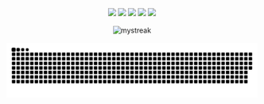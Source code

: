 <div align="center"> 
	<a href="https://www.linkedin.com/in/shuoros/"><img src="https://img.shields.io/badge/-Soroush%20Shemshadi-0072b1?style=flat&logo=Linkedin&logoColor=white&link=https://www.linkedin.com/in/shuoros/" /></a>
	<a href="https://www.twitter.com/shuoros/"><img src="https://img.shields.io/badge/-shuoros-1d8296?style=flat&logo=twitter&logoColor=white&link=https://www.twitter.com/shuoros/" /></a>
	<a href="https://stackoverflow.com/story/shuoros"><img src="https://img.shields.io/badge/-Soroush%20Shemshadi-f48024?style=flat&logo=Stackoverflow&logoColor=white&link=https://stackoverflow.com/story/shuoros" /></a>
	<a href="https://discord.com/users/shuoros#5896"><img src="https://img.shields.io/badge/-shuoros-585abf?style=flat&logo=discord&logoColor=white&link=https://discord.com/users/shuoros#5896" /></a>
<!-- 	<a href="https://steamcommunity.com/profiles/76561199035818916/"><img src="https://img.shields.io/badge/-Shuoros-2A475E?style=flat&logo=Steam&logoColor=white&link=https://steamcommunity.com/profiles/76561199035818916/)](https://steamcommunity.com/profiles/76561199035818916/" /></a> -->
<!-- 	<a href="https://open.spotify.com/user/8eok1ds4tefumj3m7l88ie6t4?si=eSKACvnOS6m37KBypnfn9w&utm_source=copy-link&dl_branch=1"><img src="https://img.shields.io/badge/-What%20I%20Listen-1ED760?style=flat&logo=Spotify&logoColor=white&link=https://open.spotify.com/user/8eok1ds4tefumj3m7l88ie6t4?si=eSKACvnOS6m37KBypnfn9w&utm_source=copy-link&dl_branch=1)](https://open.spotify.com/user/8eok1ds4tefumj3m7l88ie6t4?si=eSKACvnOS6m37KBypnfn9w&utm_source=copy-link&dl_branch=1" /></a> -->
	<a href="https://shuoros.github.io"><img src="https://img.shields.io/badge/-My%20Resume-dcd0ff?style=flat&logo=Github&logoColor=dcd0ff &link=https://shuoros.github.io" /></a>
</div>
</br>
<div align="center"> 
<img src="https://github-readme-streak-stats.herokuapp.com/?user=shuoros&theme=synthwave" alt="mystreak"/>
</br>
</div>
</br>
<div align="center"> 
<img src="https://raw.githubusercontent.com/shuoros/shuoros/output/github-contribution-grid-snake-orange.svg#gh-dark-mode-only" />
</div>
</br>
